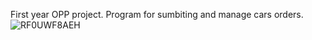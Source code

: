 First year OPP project. 
Program for sumbiting and manage cars orders.
![RF0UWF8AEH](https://github.com/furmul/DYAGENCY/assets/63120933/01613685-817f-4b1b-a2c7-aa64491b8838)
